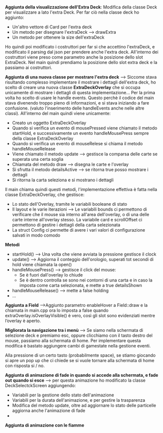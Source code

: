 **Aggiunta della visualizzazione dell'Extra Deck**: Modifica della classe Deck per visualizzare a lato l'extra Deck.
Per far ciò nella classe deck ho aggiunto:
- Un'altro vettore di Card per l'extra deck
- Un metodo per disegnare l'extraDeck --> drawExtra
- Un metodo per ottenere la size dell'extraDeck

Ho quindi poi modificato i costruttori per far si che accettino l'extraDeck, e modificato il parsing dal json per prendere anche l'extra deck. All'interno dei costruttori viene preso come parametro anche la posizione dello slot ExtraDeck.
Nel main quindi prendiamo la posizione dello slot extra deck e la passiamo ai costruttori.

**Aggiunta di una nuova classe per mostrare l'extra deck** --> Siccome stava risultando complesso implementare il mostrare i dettagli dell'extra deck, ho scelto di creare una nuova classe **ExtraDeckOverlay** che si occupa unicamente di mostrare i dettagli di questa implementazione...
Per la prima volta ho scelto di usare le handle events. Questo perchè il codice del main stava divenendo troppo pieno di informazioni, e si stava iniziando a fare confusione. (valuto l'inserimento delle handleEvents anche nelle altre classi).
All'interno del main quindi viene unicamente:
- Creato un oggetto ExtraDeckOverlay
- Quando si verifica un evento di mousePressed viene chiamato il metodo startHold, e successivamente un evento handleMousePress sempre della classe ExtraDeckOverlay
- Quando si verifica un evento di mouseRelese si chiama il metodo handleMouseRelease 
- Viene chiamato il metodo update --> gestisce la comparsa delle carte se superata una certa soglia
- Chiamata del metodo draw --> disegna le carte e l'overlay
- Si sfrutta il metodo detailsActive --> se ritorna true posso mostrare i dettagli 
- Si ritorna la carta seleziona e si mostrano i dettagli

Il main chiama quindi questi metodi, l'implementazione effettiva è fatta nella classe ExtraDeckOverlay, che gestisce:
- Lo stato dell'Overlay, tramite le variabili booleane di stato
- Il layout e le varie iterazioni --> Le variabili bounds ci permettono di verificare che il mouse sia interno all'area dell'overlay, o di una delle carte interne all'overlay stesso. La variabile card e scrollOffset ci permettono di gestire i dettagli della carta selezionata
- La struct Config ci permette di avere i vari valori di configurazione salvati in modo comodo

**Metodi**
- startHold() --> Una volta che viene avviata la pressione gestisce il clock
- update() --> Aggiorna il conteggio dell'orologio, superati tot secondi di hold viene chiamata la open()
- handleMousePress() --> gestisce il click del mouse: 
    * Se è fuori dall'overlay lo chiude
    * Se è dentro controlla se sono nei contorni di una carta e in caso la imposta come carta selezionata, e mette a true detailsShown
- handleMouseRelease() --> mette a false holding
- ...


**Aggiunta a Field** -->Aggiunto parametro enableHover a Field::draw e la chiamata in main.cpp ora lo imposta a false quando extraOverlay.isOverlayVisible() è vero, così gli slot sono evidenziati mentre l’overlay è aperto. 


**Migliorata la navigazione tra i menù** --> Se siamo nella schermata di selezione deck e premiamo esc, oppure clicchiamo con il tasto destro del mouse, passiamo alla schermata di home. Per implementare questa modifica è bastato aggiungere cambi di gamestate nella gestione eventi. 

Alla pressione di un certo tasto (probabilmente space), se stiamo giocando si apre un pop up che ci chiede se si vuole tornare alla schermata di home con risposta si / no.

**Aggiunta di animazione di fade in quando si accede alla schermata, e fade out quando si esce** --> per questa animazione ho modificato la classe DeckSelectckScreen aggiungendo:
- Variabili per la gestione dello stato dell'animazione 
- Variabili per la durata dell'animazione, e per gestire la trasparenza
- Modifica del metodo update, oltre ad aggiornare lo stato delle particelle aggiorna anche l'animazione di fade
-

**Aggiunta di animazione con le fiamme**